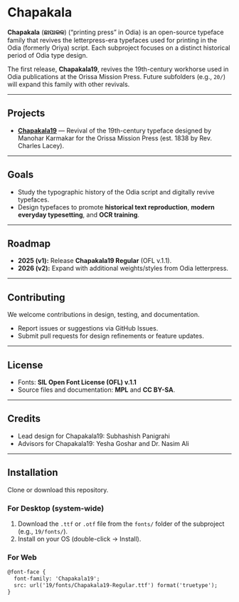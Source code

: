 # Chapakala

**Chapakala** (**ଛାପାକଳ**) (“printing press” in Odia) is an open-source typeface family that revives the letterpress-era typefaces used for printing in the Odia (formerly Oriya) script. Each subproject focuses on a distinct historical period of Odia type design.

The first release, **Chapakala19**, revives the 19th-century workhorse used in Odia publications at the Orissa Mission Press. Future subfolders (e.g., `20/`) will expand this family with other revivals.

---

## Projects

* **[Chapakala19](./19/)** — Revival of the 19th-century typeface designed by Manohar Karmakar for the Orissa Mission Press (est. 1838 by Rev. Charles Lacey).
<!--* **Chapakala20** *(planned)* — A revival of 20th-century Odia letterpress typefaces.-->

---

## Goals

* Study the typographic history of the Odia script and digitally revive typefaces.
* Design typefaces to promote **historical text reproduction**, **modern everyday typesetting**, and **OCR training**.

---

## Roadmap

* **2025 (v1):** Release **Chapakala19 Regular** (OFL v.1.1).
* **2026 (v2):** Expand with additional weights/styles from Odia letterpress.
<!--* **Future:** Add Chapakala20 (20th-century typeface revival).-->

---

## Contributing

We welcome contributions in design, testing, and documentation.

* Report issues or suggestions via GitHub Issues.
* Submit pull requests for design refinements or feature updates.

---

## License

* Fonts: **SIL Open Font License (OFL) v.1.1**
* Source files and documentation: **MPL** and **CC BY-SA**.

---

## Credits

* Lead design for Chapakala19: Subhashish Panigrahi
* Advisors for Chapakala19: Yesha Goshar and Dr. Nasim Ali

---

## Installation

Clone or download this repository.

### For Desktop (system-wide)

1. Download the `.ttf` or `.otf` file from the `fonts/` folder of the subproject (e.g., `19/fonts/`).
2. Install on your OS (double-click → Install).

### For Web

```html
@font-face {
  font-family: 'Chapakala19';
  src: url('19/fonts/Chapakala19-Regular.ttf') format('truetype');
}
```
